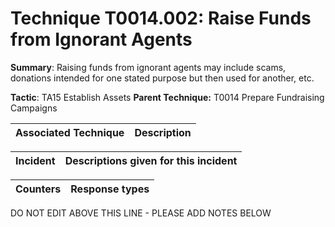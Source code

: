 # Technique T0014.002: Raise Funds from Ignorant Agents

**Summary**: Raising funds from ignorant agents may include scams, donations intended for one stated purpose but then used for another, etc.

**Tactic**: TA15 Establish Assets           **Parent Technique:** T0014 Prepare Fundraising Campaigns


| Associated Technique | Description |
| --------- | ------------------------- |



| Incident | Descriptions given for this incident |
| -------- | -------------------- |



| Counters | Response types |
| -------- | -------------- |


DO NOT EDIT ABOVE THIS LINE - PLEASE ADD NOTES BELOW